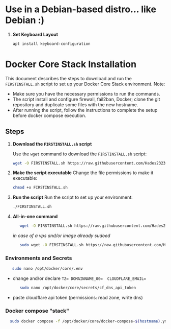 # Use in a Debian-based distro... like Debian :)

1. **Set Keyboard Layout**
   ```bash
   apt install keyboard-configuration
   ```

# Docker Core Stack Installation

This document describes the steps to download and run the `FIRSTINSTALL.sh` script to set up your Docker Core Stack environment.
Note:
* Make sure you have the necessary permissions to run the commands.
* The script install and configure firewall, fail2ban, Docker; clone the git repository and duplicate some files with the new hostname.
* After running the script, follow the instructions to complete the setup before docker compose execution.

## Steps

1. **Download the `FIRSTINSTALL.sh` script**

   Use the `wget` command to download the `FIRSTINSTALL.sh` script:

   ```bash
   wget -O FIRSTINSTALL.sh https://raw.githubusercontent.com/Hades2323/DockerCore/refs/heads/main/scripts/FIRSTINSTALL.sh
   ```

2. **Make the script executable**
   Change the file permissions to make it executable:
   ```bash
   chmod +x FIRSTINSTALL.sh
   ```

3. **Run the script**
   Run the script to set up your environment:
   ```bash
   ./FIRSTINSTALL.sh
   ```

4. **All-in-one command**
   ```bash
      wget -O FIRSTINSTALL.sh https://raw.githubusercontent.com/Hades2323/DockerCore/refs/heads/main/scripts/FIRSTINSTALL.sh && chmod +x FIRSTINSTALL.sh && bash FIRSTINSTALL.sh
   ```
   *in case of a vps and/or image already sudoed*
   ```bash
      sudo wget -O FIRSTINSTALL.sh https://raw.githubusercontent.com/Hades2323/DockerCore/refs/heads/main/scripts/FIRSTINSTALL.sh && sudo chmod +x FIRSTINSTALL.sh && sudo bash FIRSTINSTALL.sh
   
   ```

### Environments and Secrets

   ```bash
      sudo nano /opt/docker/core/.env
   ```
* change and/or declare
`
  TZ=
  DOMAINNAME_00= 
  CLOUDFLARE_EMAIL=
`

   ```bash
      sudo nano /opt/docker/core/secrets/cf_dns_api_token
   ```
* paste cloudflare api token (permissions: read zone, write dns)

### Docker compose "stack"
  ```bash
    sudo docker compose -f /opt/docker/core/docker-compose-$(hostname).yml --profile all --profile core --profile media --profile downloads --profile arrs --profile dbs up -d
  ```
